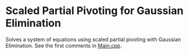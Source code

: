 # Scaled Partial Pivoting for Gaussian Elimination
Solves a system of equations using scaled partial pivoting with Gaussian Elimination. See the first comments in <a href="https://github.com/raechiang/CS-School/blob/master/C%26C%2B%2B/2017-11/301-P1-ScaledPartialPivoting/Main.cpp">Main.cpp</a>.
